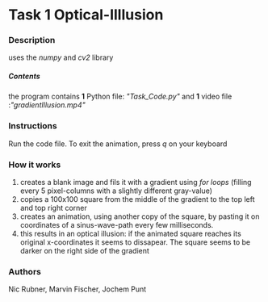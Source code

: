 # Task 1 Optical-Illlusion
### Description
uses the *numpy* and *cv2* library
##### Contents
the program contains **1** Python file: *"Task_Code.py"*
and **1** video file :*"gradientIllusion.mp4"*
### Instructions
Run the code file.
To exit the animation, press *q* on your keyboard
### How it works
1. creates a blank image and fils it with a gradient using *for loops* (filling every 5 pixel-columns with a slightly different gray-value)
2. copies a 100x100 square from the middle of the gradient  to the top left and top right corner
3. creates an animation, using another copy of the square, by pasting it on coordinates of a sinus-wave-path every few milliseconds.
4. this results in an optical illusion: if the animated square reaches its original x-coordinates it seems to dissapear. The square seems to be darker on the right side  of the gradient

### Authors
Nic Rubner, Marvin Fischer, Jochem Punt
